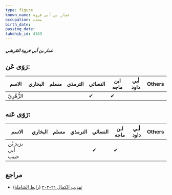 ```yaml
---
type: figure
known_name: عمار بن أبي فروة
occupation: محدث
birth_date:
passing_date:
tahdhib_id: 4169
---
```

##### عمار بن أبي فروة القرشي

## رَوَى عَن:
| الاسم       | البخاري | مسلم | الترمذي | النسائي | ابن ماجه | أبي داود | Others |
| ----------- | ------- | ---- | ------- | ------- | -------- | -------- | ------ |
| الزُّهْرِيّ |         |      |         | ✔       | ✔        |          |        |
## رَوَى عَنه:
| الاسم              | البخاري | مسلم | الترمذي | النسائي | ابن ماجه | أبي داود | Others |
| ------------------ | ------- | ---- | ------- | ------- | -------- | -------- | ------ |
| يزيد بْن أَبي حبيب |         |      |         | ✔       | ✔        |          |        |
## مراجع
- [تهذيب الكمال ٢١-٢٠٢](obsidian://open?vault=Tahdhib-al-Kamal&file=Figures/٤١٦٩-عمار%20بن%20أبي%20فروة%20القرشي) ([رابط الشاملة](https://shamela.ws/book/3722/10849))